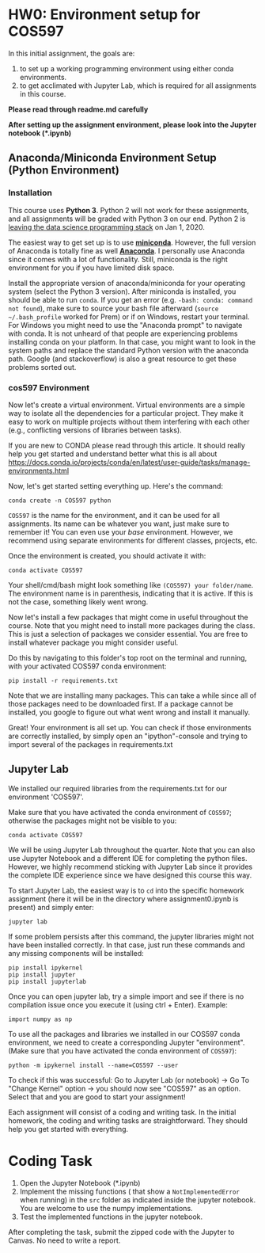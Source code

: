 # HW0: Environment setup for COS597

In this initial assignment, the goals are:

1. to set up a working programming environment using either conda environments.
2. to get acclimated with Jupyter Lab, which is required for all assignments in this course.

**Please read through readme.md carefully**

**After setting up the assignment environment, please look into the Jupyter notebook (*.ipynb)**

## Anaconda/Miniconda Environment Setup (Python Environment)

### Installation
This course uses **Python 3**. Python 2 will not work for these assignments, and all assignments will be graded with Python 3 on our end. Python 2 is [leaving the data science programming stack](https://pythonclock.org/) on Jan 1, 2020.

The easiest way to get set up is to use [**miniconda**](https://docs.conda.io/en/latest/miniconda.html). However, the full version of Anaconda is totally fine as well [**Anaconda**](https://docs.anaconda.com/anaconda/install/). I personally use Anaconda since it comes with a lot of functionality. Still, miniconda is the right environment for you if you have limited disk space.

Install the appropriate version of anaconda/miniconda for your operating system (select the Python 3 version). After miniconda is installed, you should be able to run `conda`. If you get an error (e.g. `-bash: conda: command not found`), make sure to source your bash file afterward (`source ~/.bash_profile` worked for Prem) or if on Windows, restart your terminal. For Windows you might need to use the "Anaconda prompt" to navigate with conda. 
It is not unheard of that people are experiencing problems installing conda on your platform. In that case, you might want to look in the system paths and replace the standard Python version with the anaconda path. Google (and stackoverflow) is also a great resource to get these problems sorted out.

### cos597 Environment
Now let's create a virtual environment. Virtual environments are a simple way to isolate all the dependencies for a particular project. They make it easy to work on multiple projects without them interfering with each other (e.g., conflicting versions of libraries between tasks). 

If you are new to CONDA please read through this article. It should really help you get started and understand better what this is all about
https://docs.conda.io/projects/conda/en/latest/user-guide/tasks/manage-environments.html

Now, let's get started setting everything up. Here's the command:

``conda create -n COS597 python``

`COS597` is the name for the environment, and it can be used for all assignments. Its name can be whatever you want, just make sure to remember it! You can even use your *base* environment. However, we recommend using separate environments for different classes, projects, etc. 

Once the environment is created, you should activate it with:

``conda activate COS597``

Your shell/cmd/bash might look something like `(COS597) your folder/name`. The environment name is in parenthesis, indicating that it is active. If this is not the case, something likely went wrong. 

Now let's install a few packages that might come in useful throughout the course. Note that you might need to install more packages during the class. This is just a selection of packages we consider essential. You are free to install whatever package you might consider useful.

Do this by navigating to this folder's top root on the terminal and running, with your activated COS597 conda environment:

``pip install -r requirements.txt``

Note that we are installing many packages. This can take a while since all of those packages need to be downloaded first. If a package cannot be installed, you google to figure out what went wrong and install it manually.

Great! Your environment is all set up. You can check if those environments are correctly installed, by simply open an "ipython"-console and trying to import several of the packages in requirements.txt


## Jupyter Lab

We installed our required libraries from the requirements.txt for our environment 'COS597'.

Make sure that you have activated the conda environment of `COS597`; otherwise the packages might not be visible to you:

`conda activate COS597`

We will be using Jupyter Lab throughout the quarter.
Note that you can also use Jupyter Notebook and a different IDE for completing the python files.
However, we highly recommend sticking with Jupyter Lab since it provides the complete IDE experience since we have designed this course this way.

To start Jupyter Lab, the easiest way is to `cd` into the specific homework assignment (here it will be in the directory where assignment0.ipynb is present) and simply enter:

`jupyter lab`

If some problem persists after this command, the jupyter libraries might not have been installed correctly.
In that case, just run these commands and any missing components will be installed:

```
pip install ipykernel
pip install jupyter
pip install jupyterlab
```

Once you can open jupyter lab, try a simple import and see if there is no compilation issue once you execute it (using ctrl + Enter). Example:

`import numpy as np`

To use all the packages and libraries we installed in our COS597 conda environment, we need to create a corresponding Jupyter "environment".
(Make sure that you have activated the conda environment of `COS597`):

`python -m ipykernel install --name=COS597 --user`

To check if this was successful:
Go to Jupyter Lab (or notebook) -> Go To "Change Kernel" option -> you should now see "COS597" as an option. Select that and you are good to start your assignment!

Each assignment will consist of a coding and writing task. In the initial homework, the coding and writing tasks are straightforward. They should help you get started with everything.


# Coding Task

1. Open the Jupyter Notebook (*.ipynb)
2. Implement the missing functions ( that show a `NotImplementedError` when running) in the `src` folder as indicated inside the jupyter notebook. You are welcome to use the numpy implementations.
3. Test the implemented functions in the jupyter notebook.

After completing the task, submit the zipped code with the Jupyter to Canvas. No need to write a report.  
